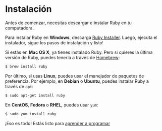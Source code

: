 Instalación
===========

Antes de comenzar, necesitas descargar e instalar Ruby en tu computadora.

Para instalar Ruby en **Windows**, descarga [Ruby Installer](https://rubyinstaller.org/downloads/).
Luego, ejecuta el instalador, sigue los pasos de instalación y listo!

Si estás en **Mac OS X**, ya tienes instalado Ruby. Pero si quieres la
última versión de Ruby, puedes tenerla a través de [Homebrew](http://brew.sh/):

```html
$ brew install ruby
```

Por último, si usas **Linux**, puedes usar el manejador de paquetes
de preferencia. Por ejemplo, en **Debian** o **Ubuntu**, puedes instalar
Ruby a través de `apt`:

```html
$ sudo apt-get install ruby
```

En **CentOS**, **Fedora** o **RHEL**, puedes usar `yum`:

```html
$ sudo yum install ruby
```

¡Eso es todo! Estás listo para [aprender a programar](/capitulos/numeros.md)

